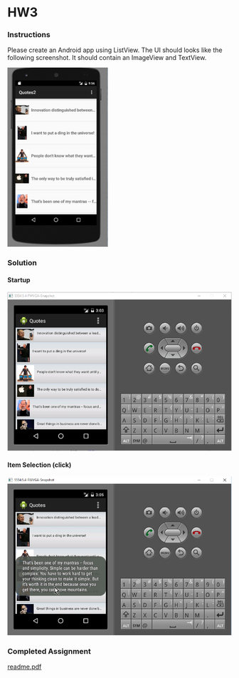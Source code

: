HW3
======

### Instructions

Please create an Android app using ListView. The UI should looks like the following screenshot. It should
contain an ImageView and TextView. 

![Instructions](screenshots/instructions.png)


### Solution

#### Startup 

![Startup](screenshots/startup.png)

#### Item Selection (click)

![Iteml Selection](screenshots/item-selected.png)

### Completed Assignment

[readme.pdf](readme.pdf)
